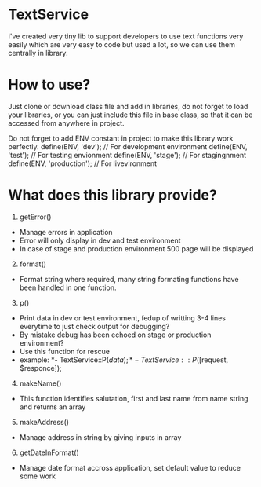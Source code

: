 # TextService
I've created very tiny lib to support developers to use text functions very easily which are very easy to code but used a lot, so we can use them centrally in library.

# How to use?
Just clone or download class file and add in libraries, do not forget to load your libraries, or you can just include this file in base class, so that it can be accessed from anywhere in project.

Do not forget to add ENV constant in project to make this library work perfectly.
define(ENV, 'dev');             // For development environment
define(ENV, 'test');            // For testing envionment
define(ENV, 'stage');           // For stagingnment
define(ENV, 'production');      // For livevironment

# What does this library provide?
1. getError()
  * Manage errors in application
  * Error will only display in dev and test environment
  * In case of stage and production environment 500 page will be displayed

2. format()
  * Format string where required, many string formating functions have been handled in one function.
  
3. p()
  * Print data in dev or test environment, fedup of writting 3-4 lines everytime to just check output for debugging?
  * By mistake debug has been echoed on stage or production environment?
  * Use this function for rescue 
  * example: 
  *- TextService::P($data);
  *- TextService::P([$request, $responce]);

4. makeName()
  * This function identifies salutation, first and last name from name string and returns an array 
  
5. makeAddress()
  *  Manage address in string by giving inputs in array
  
6. getDateInFormat()
  * Manage date format accross application, set default value to reduce some work
